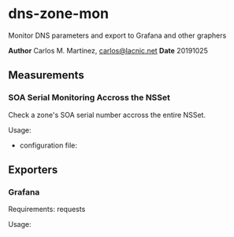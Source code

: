 # dns-zone-mon
 Monitor DNS parameters and export to Grafana and other graphers

 **Author** Carlos M. Martinez, carlos@lacnic.net
 **Date** 20191025

 ## Measurements

 ### SOA Serial Monitoring Accross the NSSet

 Check a zone's SOA serial number accross the entire NSSet.

 Usage:
 - configuration file:
 

 ## Exporters

 ### Grafana

 Requirements: requests

 Usage:


